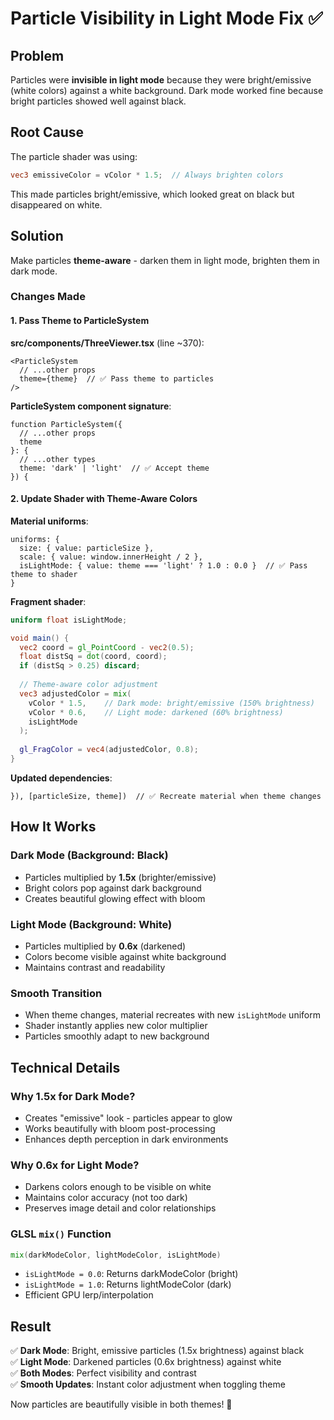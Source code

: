 # Particle Visibility in Light Mode Fix ✅

## Problem
Particles were **invisible in light mode** because they were bright/emissive (white colors) against a white background. Dark mode worked fine because bright particles showed well against black.

## Root Cause
The particle shader was using:
```glsl
vec3 emissiveColor = vColor * 1.5;  // Always brighten colors
```

This made particles bright/emissive, which looked great on black but disappeared on white.

## Solution
Make particles **theme-aware** - darken them in light mode, brighten them in dark mode.

### Changes Made

#### 1. Pass Theme to ParticleSystem
**src/components/ThreeViewer.tsx** (line ~370):
```tsx
<ParticleSystem 
  // ...other props
  theme={theme}  // ✅ Pass theme to particles
/>
```

**ParticleSystem component signature**:
```tsx
function ParticleSystem({ 
  // ...other props
  theme
}: {
  // ...other types
  theme: 'dark' | 'light'  // ✅ Accept theme
}) {
```

#### 2. Update Shader with Theme-Aware Colors
**Material uniforms**:
```tsx
uniforms: {
  size: { value: particleSize },
  scale: { value: window.innerHeight / 2 },
  isLightMode: { value: theme === 'light' ? 1.0 : 0.0 }  // ✅ Pass theme to shader
}
```

**Fragment shader**:
```glsl
uniform float isLightMode;

void main() {
  vec2 coord = gl_PointCoord - vec2(0.5);
  float distSq = dot(coord, coord);
  if (distSq > 0.25) discard;
  
  // Theme-aware color adjustment
  vec3 adjustedColor = mix(
    vColor * 1.5,    // Dark mode: bright/emissive (150% brightness)
    vColor * 0.6,    // Light mode: darkened (60% brightness)
    isLightMode
  );
  
  gl_FragColor = vec4(adjustedColor, 0.8);
}
```

**Updated dependencies**:
```tsx
}), [particleSize, theme])  // ✅ Recreate material when theme changes
```

## How It Works

### Dark Mode (Background: Black)
- Particles multiplied by **1.5x** (brighter/emissive)
- Bright colors pop against dark background
- Creates beautiful glowing effect with bloom

### Light Mode (Background: White)
- Particles multiplied by **0.6x** (darkened)
- Colors become visible against white background
- Maintains contrast and readability

### Smooth Transition
- When theme changes, material recreates with new `isLightMode` uniform
- Shader instantly applies new color multiplier
- Particles smoothly adapt to new background

## Technical Details

### Why 1.5x for Dark Mode?
- Creates "emissive" look - particles appear to glow
- Works beautifully with bloom post-processing
- Enhances depth perception in dark environments

### Why 0.6x for Light Mode?
- Darkens colors enough to be visible on white
- Maintains color accuracy (not too dark)
- Preserves image detail and color relationships

### GLSL `mix()` Function
```glsl
mix(darkModeColor, lightModeColor, isLightMode)
```
- `isLightMode = 0.0`: Returns darkModeColor (bright)
- `isLightMode = 1.0`: Returns lightModeColor (dark)
- Efficient GPU lerp/interpolation

## Result
✅ **Dark Mode**: Bright, emissive particles (1.5x brightness) against black  
✅ **Light Mode**: Darkened particles (0.6x brightness) against white  
✅ **Both Modes**: Perfect visibility and contrast  
✅ **Smooth Updates**: Instant color adjustment when toggling theme

Now particles are beautifully visible in both themes! 🎨
